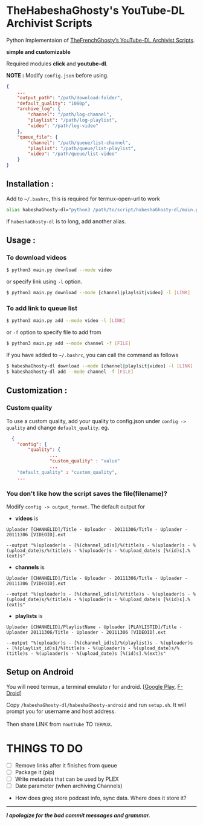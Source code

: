 # TheHabeshaGhosty's YouTube-DL Archivist Scripts
Python Implementaion of [TheFrenchGhosty’s YouTube-DL Archivist Scripts](https://github.com/TheFrenchGhosty/TheFrenchGhostys-YouTube-DL-Archivist-Scripts).

**simple and customizable**

Required modules **click** and **youtube-dl**.


**NOTE :** Modify `config.json` before using.

```json
{
	...
	"output_path": "/path/download-folder",				
	"default_quality": "1080p",
	"archive_log": {
		"channel": "/path/log-channel",
		"playlist": "/path/log-playlist",
		"video": "/path/log-video"
	},
	"queue_file": {
		"channel": "/path/queue/list-channel",
		"playlist": "/path/queue/list-playlist",
		"video": "/path/queue/list-video"
	}
}
```

## Installation :
Add to `~/.bashrc`, this is required for termux-open-url to work
```bash
alias habeshaGhosty-dl="python3 /path/to/script/habeshaGhosty-dl/main.py"
```
if `habeshaGhosty-dl` is to long, add another alias.

## Usage :
### To download videos


``` bash
$ python3 main.py download --mode video
```
or specify link using `-l` option.

```bash
$ python3 main.py download --mode [channel|playlsit|video] -l [LINK]
```

### To add link to queue list

```bash
$ python3 main.py add --mode video -l [LINK]
```
or `-f` option to specify file to add from

```bash
$ python3 main.py add --mode channel -f [FILE]
```


If you have added to `~/.bashrc`, you can call the command as follows

```bash 
$ habeshaGhosty-dl download --mode [channel|playlsit|video] -l [LINK]
$ habeshaGhosty-dl add --mode channel -f [FILE]
```

## Customization :
### Custom quality
To use a custom quality, add your quality to config.json under `config -> quality` and change `default_quality`.
eg.
```JSON
  {
	"config": {
		"quality": {
			    ...
			    "custom_quality" : "value"
			    ...
	"default_quality" : "custom_quality",
	...
```

### You don't like how the script saves the file(filename)?
Modify `config -> output_format`. The default output for

- **videos** is
	
```
Uploader [CHANNELID]/Title - Uploader - 20111306/Title - Uploader - 20111306 [VIDEOID].ext
``` 

```
--output "%(uploader)s - [%(channel_id)s]/%(title)s - %(uploader)s - %(upload_date)s/%(title)s - %(uploader)s - %(upload_date)s [%(id)s].%(ext)s"
```	

- **channels** is 

```
Uploader [CHANNELID]/Title - Uploader - 20111306/Title - Uploader - 20111306 [VIDEOID].ext
```

```
--output "%(uploader)s - [%(channel_id)s]/%(title)s - %(uploader)s - %(upload_date)s/%(title)s - %(uploader)s - %(upload_date)s [%(id)s].%(ext)s" 
```
	
- **playlists** is

```
Uploader [CHANNELID]/PlaylistName - Uploader [PLAYLISTID]/Title - Uploader 20111306/Title - Uploader - 20111306 [VIDEOID].ext
```
	
```
--output "%(uploader)s - [%(channel_id)s]/%(playlist)s - %(uploader)s - [%(playlist_id)s]/%(title)s - %(uploader)s - %(upload_date)s/%(title)s - %(uploader)s - %(upload_date)s [%(id)s].%(ext)s"
```


## Setup on Android
You will need termux, a terminal emulato r for android. [[Google Play](https://play.google.com/store/apps/details?id=com.termux), [F-Droid](https://f-droid.org/repository/browse/?fdid=com.termux)]

Copy `/habeshaGhosty-dl/habeshaGhosty-android` and run `setup.sh`. It will prompt you for  username and host address.  
<br>Then share LINK from `YoutTube` TO `TERMUX`.


# THINGS TO DO
- [ ] Remove links after it finishes from queue
- [ ] Package it (pip)
- [ ] Write metadata that can be used by PLEX
- [ ] Date parameter (when archiving Channels)
- How does greg store podcast info, sync data. Where does it store it?



---
***I apologize for the bad commit messages and grammar.***

